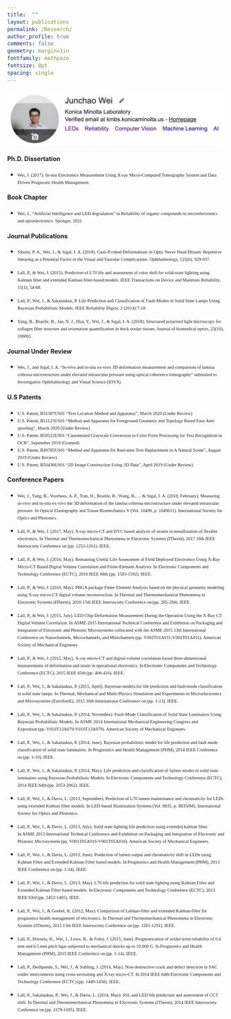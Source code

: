 ```yaml
---
title:  ""
layout: publications
permalink: /Research/
author_profile: true
comments: false
geometry: margin=1in
fontfamily: mathpazo
fontsize: 8pt
spacing: single
---
```


[<img src="https://raw.githubusercontent.com/jzw0025/jzw0025.github.io/main/_imgs/google-scholar.png">](https://scholar.google.com/citations?user=7sJEXqMAAAAJ&hl=en)

#### Ph.D. Dissertation  
- <span style="font-family:Times New Roman; font-size:0.75em;">Wei, J. (2017). In-situ Electronics Measurement Using X-ray Micro-Computed Tomography System and Data Driven Prognostic Health Management.</span>

#### Book Chapter 
- <span style="font-family:Times New Roman; font-size:0.75em;">Wei, J., “Artificial Intelligence and LED degradation” in Reliability of organic compounds in microelectronics and optoelectronics. Springer, 2021.</span>

#### Journal Publications 
- <span style="font-family:Times New Roman; font-size:0.75em;">Sibony, P. A., Wei, J., & Sigal, I. A. (2018). Gaze-Evoked Deformations in Optic Nerve Head Drusen: Repetitive Shearing as a Potential Factor in the Visual and Vascular Complications. Ophthalmology, 125(6), 929-937.</span>

- <span style="font-family:Times New Roman; font-size:0.75em;">Lall, P., & Wei, J. (2015). Prediction of L70 life and assessment of color shift for solid-state lighting using Kalman filter and extended Kalman filter-based models. IEEE Transactions on Device and Materials Reliability, 15(1), 54-68. </span>

- <span style="font-family:Times New Roman; font-size:0.75em;">Lall, P., Wei, J., & Sakalaukus, P. Life Prediction and Classification of Fault-Modes in Solid State Lamps Using Bayesian Probabilistic Models. IEEE Reliability Digest, 2 (2014):7-18 </span>

- <span style="font-family:Times New Roman; font-size:0.75em;">Yang, B., Brazile, B., Jan, N. J., Hua, Y., Wei, J., & Sigal, I. A. (2018). Structured polarized light microscopy for collagen fiber structure and orientation quantification in thick ocular tissues. Journal of biomedical optics, 23(10), 106001. </span>

#### Journal Under Review 
- <span style="font-family:Times New Roman; font-size:0.75em;">Wei, J., and Sigal, I. A. “In-vivo and in-situ ex-vivo 3D deformation measurement and comparison of lamina cribrosa microstructure under elevated intraocular pressure using optical coherence tomography” submitted to Investigative Ophthalmology and Visual Science (IOVS). </span>

#### U.S Patents 
- <span style="font-family:Times New Roman; font-size:0.75em;">U.S. Patent, B51387US01 “Text Location Method and Apparatus”, March 2020 (Under Review)</span>
- <span style="font-family:Times New Roman; font-size:0.75em;">U.S. Patent, B51123US01 “Method and Apparatus for Foreground Geometry and Topology Based Face Anti-spoofing”, March 2020 (Under Review)</span>
- <span style="font-family:Times New Roman; font-size:0.75em;">U.S. Patent, B50522US01 “Customized Grayscale Conversion in Color Form Processing for Text Recognition in OCR”, September 2019 (Granted)</span>
- <span style="font-family:Times New Roman; font-size:0.75em;">U.S.  Patent, B49785US01 “Method and Apparatus for Real-time Text Replacement in A Natural Scene”, August 2019 (Under Review)</span>
- <span style="font-family:Times New Roman; font-size:0.75em;">U.S. Patent, B50436US01 “2D Image Construction Using 3D Data”, April 2019 (Under Review)</span>

#### Conference Papers 
- <span style="font-family:Times New Roman; font-size:0.75em;">Wei, J., Yang, B., Voorhees, A. P., Tran, H., Brazile, B., Wang, B., ... & Sigal, I. A. (2018, February). Measuring in-vivo and in-situ ex-vivo the 3D deformation of the lamina cribrosa microstructure under elevated intraocular pressure. In Optical Elastography and Tissue Biomechanics V (Vol. 10496, p. 1049611). International Society for Optics and Photonics. </span>

- <span style="font-family:Times New Roman; font-size:0.75em;">Lall, P., & Wei, J. (2017, May). X-ray micro-CT and DVC based analysis of strains in metallization of flexible electronics. In Thermal and Thermomechanical Phenomena in Electronic Systems (ITherm), 2017 16th IEEE Intersociety Conference on (pp. 1253-1261). IEEE. </span>

- <span style="font-family:Times New Roman; font-size:0.75em;">Lall, P., & Wei, J. (2016, May). Remaining Useful Life Assessment of Field Deployed Electronics Using X-Ray Micro-CT Based Digital Volume Correlation and Finite-Element Analysis. In Electronic Components and Technology Conference (ECTC), 2016 IEEE 66th (pp. 1583-1592). IEEE. </span>

- <span style="font-family:Times New Roman; font-size:0.75em;">Lall, P., & Wei, J. (2016, May). PBGA package Finite Element Analysis based on the physical geometry modeling using X-ray micro-CT digital volume reconstruction. In Thermal and Thermomechanical Phenomena in Electronic Systems (ITherm), 2016 15th IEEE Intersociety Conference on (pp. 285-294). IEEE. </span>

- <span style="font-family:Times New Roman; font-size:0.75em;">Lall, P., & Wei, J. (2015, July). LED Chip Deformation Measurement During the Operation Using the X-Ray CT Digital Volume Correlation. In ASME 2015 International Technical Conference and Exhibition on Packaging and Integration of Electronic and Photonic Microsystems collocated with the ASME 2015 13th International Conference on Nanochannels, Microchannels, and Minichannels (pp. V002T01A011-V002T01A011). American Society of Mechanical Engineers. </span>

- <span style="font-family:Times New Roman; font-size:0.75em;">Lall, P., & Wei, J. (2015, May). X-ray micro-CT and digital-volume correlation based three-dimensional measurements of deformation and strain in operational electronics. In Electronic Components and Technology Conference (ECTC), 2015 IEEE 65th (pp. 406-416). IEEE. </span>

- <span style="font-family:Times New Roman; font-size:0.75em;">Lall, P., Wei, J., & Sakalaukus, P. (2015, April). Bayesian models for life prediction and fault-mode classification in solid state lamps. In Thermal, Mechanical and Multi-Physics Simulation and Experiments in Microelectronics and Microsystems (EuroSimE), 2015 16th International Conference on (pp. 1-13). IEEE. </span>

- <span style="font-family:Times New Roman; font-size:0.75em;">Lall, P., Wei, J., & Sakalaukus, P. (2014, November). Fault-Mode Classification of Solid State Luminaires Using Bayesian Probabilistic Models. In ASME 2014 International Mechanical Engineering Congress and Exposition (pp. V010T13A079-V010T13A079). American Society of Mechanical Engineers. </span>

- <span style="font-family:Times New Roman; font-size:0.75em;">Lall, P., Wei, J., & Sakalaukus, P. (2014, June). Bayesian probabilistic model for life prediction and fault mode classification of solid state luminaires. In Prognostics and Health Management (PHM), 2014 IEEE Conference on (pp. 1-10). IEEE. </span>

- <span style="font-family:Times New Roman; font-size:0.75em;">Lall, P., Wei, J., & Sakalaukus, P. (2014, May). Life prediction and classification of failure modes in solid state luminaires using Bayesian Probabilistic Models. In Electronic Components and Technology Conference (ECTC), 2014 IEEE 64th (pp. 2053-2062). IEEE. </span>

- <span style="font-family:Times New Roman; font-size:0.75em;">Lall, P., Wei, J., & Davis, L. (2013, September). Prediction of L70 lumen maintenance and chromaticity for LEDs using extended Kalman filter models. In LED-based Illumination Systems (Vol. 8835, p. 88350M). International Society for Optics and Photonics. </span>

- <span style="font-family:Times New Roman; font-size:0.75em;">Lall, P., Wei, J., & Davis, L. (2013, July). Solid state lighting life prediction using extended kalman filter. In ASME 2013 International Technical Conference and Exhibition on Packaging and Integration of Electronic and Photonic Microsystems (pp. V001T05A016-V001T05A016). American Society of Mechanical Engineers. </span>

- <span style="font-family:Times New Roman; font-size:0.75em;">Lall, P., Wei, J., & Davis, L. (2013, June). Prediction of lumen output and chromaticity shift in LEDs using Kalman Filter and Extended Kalman Filter based models. In Prognostics and Health Management (PHM), 2013 IEEE Conference on (pp. 1-14). IEEE. </span>
 
- <span style="font-family:Times New Roman; font-size:0.75em;">Lall, P., Wei, J., & Davis, L. (2013, May). L70 life prediction for solid state lighting using Kalman Filter and Extended Kalman Filter based models. In Electronic Components and Technology Conference (ECTC), 2013 IEEE 63rd (pp. 1452-1465). IEEE. </span>

- <span style="font-family:Times New Roman; font-size:0.75em;">Lall, P., Wei, J., & Goebel, K. (2012, May). Comparison of Lalman-filter and extended Kalman-filter for prognostics health management of electronics. In Thermal and Thermomechanical Phenomena in Electronic Systems (ITherm), 2012 13th IEEE Intersociety Conference on (pp. 1281-1291). IEEE. </span>

- <span style="font-family:Times New Roman; font-size:0.75em;">Lall, P., Dornala, K., Wei, J., Lowe, R., & Foley, J. (2015, June). Prognostication of solder-joint reliability of 0.4 mm and 0.5 mm pitch bgas subjected to mechanical shocks up to 10,000 G. In Prognostics and Health Management (PHM), 2015 IEEE Conference on (pp. 1-14). IEEE. </span>
 
- <span style="font-family:Times New Roman; font-size:0.75em;">Lall, P., Deshpande, S., Wei, J., & Suhling, J. (2014, May). Non-destructive crack and defect detection in SAC solder interconnects using cross-sectioning and X-ray micro-CT. In 2014 IEEE 64th Electronic Components and Technology Conference (ECTC) (pp. 1449-1456). IEEE. </span>

- <span style="font-family:Times New Roman; font-size:0.75em;">Lall, P., Sakalaukus, P., Wei, J., & Davis, L. (2014, May). SSL and LED life prediction and assessment of CCT shift. In Thermal and Thermomechanical Phenomena in Electronic Systems (ITherm), 2014 IEEE Intersociety Conference on (pp. 1179-1185). IEEE. </span>
